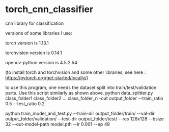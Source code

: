 # torch_cnn_classifier
cnn library for classification

versions of some libraries I use:

torch version is 1.13.1

torchvision version is 0.14.1

opencv-python version is 4.5.2.54

(to install torch and torchvision and some other libraries, see here : https://pytorch.org/get-started/locally/)

to use this program, one needs the dataset split into train/test/validation parts. Use this script similarly as shown above.
python data_splitter.py class_folder1 class_folder2 ... class_folder_n -out output_folder --train_ratio 0.5 --test_ratio 0.2

python train_model_and_test.py --train-dir output_folder/train/ --val-dir output_folder/validation/ --test-dir output_folder/test/ --res 128x128 --bsize 32 --out-model-path model.pth --lr 0.001 --ep 48




